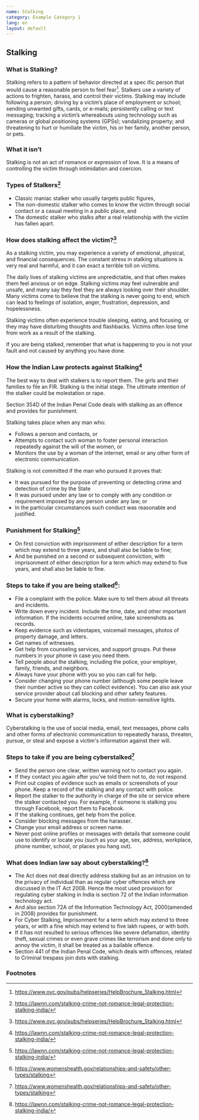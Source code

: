 ```yaml
---
name: Stalking
category: Example Category 1
lang: en
layout: default
---
```


## Stalking

### What is Stalking?

Stalking refers to a pattern of behavior directed at a spec ific person that would cause a reasonable person to feel fear[^1]. Stalkers use a variety of actions to frighten, harass, and control their victims. Stalking may include following a person; driving by a victim’s place of employment or school; sending unwanted gifts, cards, or e-mails; persistently calling or text messaging; tracking a victim’s whereabouts using technology such as cameras or global positioning systems (GPSs); vandalizing property; and threatening to hurt or humiliate the victim, his or her family, another person, or pets.

### What it isn’t

Stalking is not an act of romance or expression of love. It is a means of controlling the victim through intimidation and coercion.

### Types of Stalkers[^2]

- Classic maniac stalker who usually targets public figures,
- The non-domestic stalker who comes to know the victim through social contact or a casual meeting in a public place, and
- The domestic stalker who stalks after a real relationship with the victim has fallen apart.

### How does stalking affect the victim?[^1]

As a stalking victim, you may experience a variety of emotional, physical, and financial consequences. The constant stress in stalking situations is very real and harmful, and it can exact a terrible toll on victims.

The daily lives of stalking victims are unpredictable, and that often makes them feel anxious or on edge. Stalking victims may feel vulnerable and unsafe, and many say they feel they are always looking over their shoulder. Many victims come to believe that the stalking is never going to end, which can lead to feelings of isolation, anger, frustration, depression, and hopelessness.

Stalking victims often experience trouble sleeping, eating, and focusing, or they may have disturbing thoughts and flashbacks. Victims often lose time from work as a result of the stalking. 

If you are being stalked, remember that what is happening to you is not your fault and not caused by anything you have done.

### How the Indian Law protects against Stalking[^2]

The best way to deal with stalkers is to report them. The girls and their families to file an FIR. Stalking is the initial stage. The ultimate intention of the stalker could be molestation or rape.

Section 354D of the Indian Penal Code deals with stalking as an offence and provides for punishment.

Stalking takes place when any man who:

- Follows a person and contacts, or
- Attempts to contact such woman to foster personal interaction repeatedly against the will of the women, or
- Monitors the use by a woman of the internet, email or any other form of electronic communication.

Stalking is not committed if the man who pursued it proves that:

- It was pursued for the purpose of preventing or detecting crime and detection of crime by the State
- It was pursued under any law or to comply with any condition or requirement imposed by any person under any law; or
- In the particular circumstances such conduct was reasonable and justified.

### Punishment for Stalking[^2]

- On first conviction with imprisonment of either description for a term which may extend to three years, and shall also be liable to fine;
- And be punished on a second or subsequent conviction, with imprisonment of either description for a term which may extend to five years, and shall also be liable to fine.

### Steps to take if you are being stalked[^3]:

- File a complaint with the police. Make sure to tell them about all threats and incidents.
- Write down every incident. Include the time, date, and other important information. If the incidents occurred online, take screenshots as records.
- Keep evidence such as videotapes, voicemail messages, photos of property damage, and letters.
- Get names of witnesses.
- Get help from counseling services, and support groups. Put these numbers in your phone in case you need them.
- Tell people about the stalking, including the police, your employer, family, friends, and neighbors.
- Always have your phone with you so you can call for help.
- Consider changing your phone number (although some people leave their number active so they can collect evidence). You can also ask your service provider about call blocking and other safety features.
- Secure your home with alarms, locks, and motion-sensitive lights.

### What is cyberstalking?

Cyberstalking is the use of social media, email, text messages, phone calls and other forms of electronic communication to repeatedly harass, threaten, pursue, or steal and expose a victim's information against their will.

### Steps to take if you are being cyberstalked[^3]

- Send the person one clear, written warning not to contact you again.
- If they contact you again after you’ve told them not to, do not respond.
- Print out copies of evidence such as emails or screenshots of your phone. Keep a record of the stalking and any contact with police.
- Report the stalker to the authority in charge of the site or service where the stalker contacted you. For example, if someone is stalking you through Facebook, report them to Facebook.
- If the stalking continues, get help from the police. 
- Consider blocking messages from the harasser.
- Change your email address or screen name.
- Never post online profiles or messages with details that someone could use to identify or locate you (such as your age, sex, address, workplace, phone number, school, or places you hang out).

### What does Indian law say about cyberstalking?[^2]

- The Act does not deal directly address stalking but as an intrusion on to the privacy of individual than as regular cyber offences which are discussed in the IT Act 2008. Hence the most used provision for regulating cyber stalking in India is section 72 of the Indian information technology act.
- And also section 72A of the Information Technology Act, 2000(amended in 2008) provides for punishment.
- For Cyber Stalking, Imprisonment for a term which may extend to three years, or with a fine which may extend to five lakh rupees, or with both.
- If it has not resulted to serious offences like severe defamation, identity theft, sexual crimes or even grave crimes like terrorism and done only to annoy the victim, it shall be treated as a bailable offence.
- Section 441 of the Indian Penal Code, which deals with offences, related to Criminal trespass join dots with stalking.

### Footnotes

[^1]: <https://www.ovc.gov/pubs/helpseries/HelpBrochure_Stalking.html>
[^2]: <https://lawnn.com/stalking-crime-not-romance-legal-protection-stalking-india/>
[^3]: <https://www.womenshealth.gov/relationships-and-safety/other-types/stalking>
